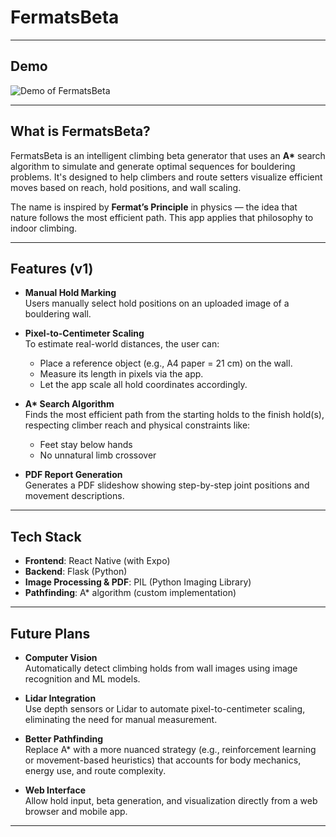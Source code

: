 # FermatsBeta

---

## Demo

![Demo of FermatsBeta](./demo_mobile.gif)

---

## What is FermatsBeta?

FermatsBeta is an intelligent climbing beta generator that uses an **A\*** search algorithm to simulate and generate optimal sequences for bouldering problems. It's designed to help climbers and route setters visualize efficient moves based on reach, hold positions, and wall scaling.

The name is inspired by **Fermat’s Principle** in physics — the idea that nature follows the most efficient path. This app applies that philosophy to indoor climbing.

---

## Features (v1)

- **Manual Hold Marking**  
  Users manually select hold positions on an uploaded image of a bouldering wall.

- **Pixel-to-Centimeter Scaling**  
  To estimate real-world distances, the user can:
  - Place a reference object (e.g., A4 paper = 21 cm) on the wall.
  - Measure its length in pixels via the app.
  - Let the app scale all hold coordinates accordingly.

- **A\* Search Algorithm**  
  Finds the most efficient path from the starting holds to the finish hold(s), respecting climber reach and physical constraints like:
  - Feet stay below hands
  - No unnatural limb crossover

- **PDF Report Generation**  
  Generates a PDF slideshow showing step-by-step joint positions and movement descriptions.

---

## Tech Stack

- **Frontend**: React Native (with Expo)  
- **Backend**: Flask (Python)  
- **Image Processing & PDF**: PIL (Python Imaging Library)  
- **Pathfinding**: A* algorithm (custom implementation)  

---

## Future Plans

- **Computer Vision**  
  Automatically detect climbing holds from wall images using image recognition and ML models.

- **Lidar Integration**  
  Use depth sensors or Lidar to automate pixel-to-centimeter scaling, eliminating the need for manual measurement.

- **Better Pathfinding**  
  Replace A* with a more nuanced strategy (e.g., reinforcement learning or movement-based heuristics) that accounts for body mechanics, energy use, and route complexity.

- **Web Interface**  
  Allow hold input, beta generation, and visualization directly from a web browser and mobile app.

---
